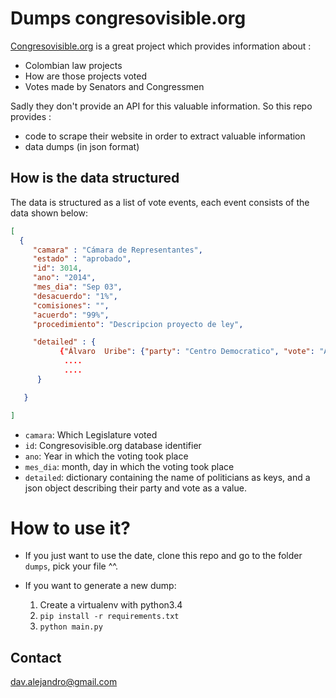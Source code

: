# Dumps congresovisible.org

[Congresovisible.org](http://www.congresovisible.org) is a great project which provides information about :

- Colombian law projects
- How are those projects voted
- Votes made by Senators and Congressmen

Sadly they don't provide an API for this valuable information.  So this repo provides :

- code to scrape their website in order to extract valuable information
- data dumps (in json format)


## How is the data structured

The data is structured as a list of vote events, each event consists of the data shown below:

```json
[
  { 
     "camara" : "Cámara de Representantes",
     "estado" : "aprobado",
     "id": 3014,
     "ano": "2014",
     "mes_dia": "Sep 03",
     "desacuerdo": "1%",
     "comisiones": "",
     "acuerdo": "99%",
     "procedimiento": "Descripcion proyecto de ley",

     "detailed" : {
     	   {"Álvaro  Uribe": {"party": "Centro Democratico", "vote": "Aprobado"},
     	    ....
     	    ....
      }

   }

]
```

- `camara`: Which Legislature voted
- `id`: Congresovisible.org database identifier
- `ano`: Year in which the voting took place
- `mes_dia`: month, day in which the voting took place
- `detailed`: dictionary containing the name of politicians as keys, and a json object describing their party and vote as a value.

# How to use it?

- If you just want to use the date, clone this repo and go to the folder `dumps`, pick your file ^^.

- If you want to generate a new dump: 

   1. Create a virtualenv with python3.4
   2. `pip install -r requirements.txt`
   3. `python main.py`

## Contact

dav.alejandro@gmail.com